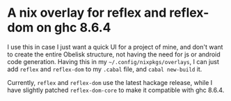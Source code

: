 # A nix overlay for reflex and reflex-dom on ghc 8.6.4

I use this in case I just want a quick UI for a project of mine, and don't want
to create the entire Obelisk structure, not having the need for js or android
code generation. Having this in my `~/.config/nixpkgs/overlays`, I can just add
`reflex` and `reflex-dom` to my `.cabal` file, and `cabal new-build` it.

Currently, `reflex` and `reflex-dom` use the latest hackage release, while I
have slightly patched `reflex-dom-core` to make it compatible with ghc 8.6.4.
